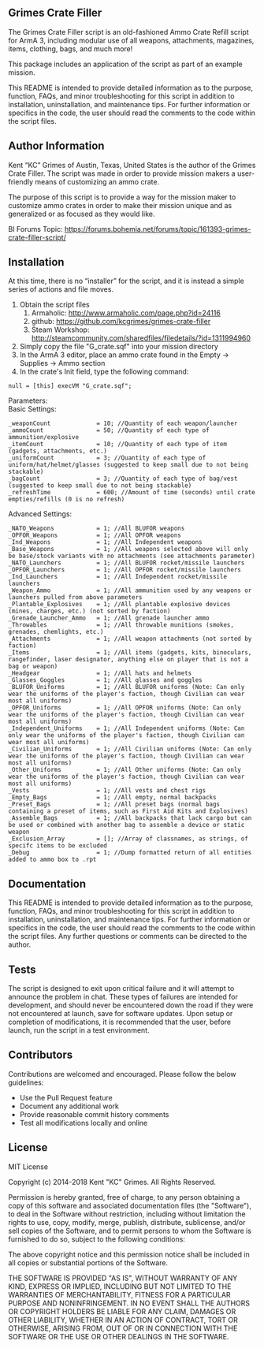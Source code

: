 ## Grimes Crate Filler

The Grimes Crate Filler script is an old-fashioned Ammo Crate Refill script for ArmA 3, including modular use of all weapons, attachments, magazines, items, clothing, bags, and much more!

This package includes an application of the script as part of an example mission. 

This README is intended to provide detailed information as to the purpose, function, FAQs, and minor troubleshooting for this script in addition to installation, uninstallation, and maintenance tips. For further information or specifics in the code, the user should read the comments to the code within the script files. 

## Author Information

Kent “KC” Grimes of Austin, Texas, United States is the author of the Grimes Crate Filler. The script was made in order to provide mission makers a user-friendly means of customizing an ammo crate.

The purpose of this script is to provide a way for the mission maker to customize ammo crates in order to make their mission unique and as generalized or as focused as they would like. 

BI Forums Topic: https://forums.bohemia.net/forums/topic/161393-grimes-crate-filler-script/

## Installation

At this time, there is no “installer” for the script, and it is instead a simple series of actions and file moves.  

1. Obtain the script files
	1. Armaholic: http://www.armaholic.com/page.php?id=24116
	1. github: https://github.com/kcgrimes/grimes-crate-filler
	1. Steam Workshop: http://steamcommunity.com/sharedfiles/filedetails/?id=1311994960
2. Simply copy the file "G_crate.sqf" into your mission directory
3. In the ArmA 3 editor, place an ammo crate found in the Empty -> Supplies -> Ammo section
4. In the crate's Init field, type the following command:

```
null = [this] execVM "G_crate.sqf";
```

Parameters:  
Basic Settings:  
```
_weaponCount             = 10; //Quantity of each weapon/launcher  
_ammoCount               = 50; //Quantity of each type of ammunition/explosive  
_itemCount               = 10; //Quantity of each type of item (gadgets, attachments, etc.)  
_uniformCount            = 3; //Quantity of each type of uniform/hat/helmet/glasses (suggested to keep small due to not being stackable)  
_bagCount                = 3; //Quantity of each type of bag/vest (suggested to keep small due to not being stackable)  
_refreshTime             = 600; //Amount of time (seconds) until crate empties/refills (0 is no refresh)  
```

Advanced Settings: 
```
_NATO_Weapons            = 1; //All BLUFOR weapons  
_OPFOR_Weapons           = 1; //All OPFOR weapons  
_Ind_Weapons             = 1; //All Independent weapons  
_Base_Weapons            = 1; //All weapons selected above will only be base/stock variants with no attachments (see attachments parameter)  
_NATO_Launchers          = 1; //All BLUFOR rocket/missile launchers  
_OPFOR_Launchers         = 1; //All OPFOR rocket/missile launchers  
_Ind_Launchers           = 1; //All Independent rocket/missile launchers  
_Weapon_Ammo             = 1; //All ammunition used by any weapons or launchers pulled from above parameters  
_Plantable_Explosives    = 1; //All plantable explosive devices (mines, charges, etc.) (not sorted by faction)  
_Grenade_Launcher_Ammo   = 1; //All grenade launcher ammo  
_Throwables              = 1; //All throwable munitions (smokes, grenades, chemlights, etc.)  
_Attachments             = 1; //All weapon attachments (not sorted by faction)  
_Items                   = 1; //All items (gadgets, kits, binoculars, rangefinder, laser designator, anything else on player that is not a bag or weapon)  
_Headgear                = 1; //All hats and helmets  
_Glasses_Goggles         = 1; //All glasses and goggles  
_BLUFOR_Uniforms         = 1; //All BLUFOR uniforms (Note: Can only wear the uniforms of the player's faction, though Civilian can wear most all uniforms)  
_OPFOR_Uniforms          = 1; //All OPFOR uniforms (Note: Can only wear the uniforms of the player's faction, though Civilian can wear most all uniforms)  
_Independent_Uniforms    = 1; //All Independent uniforms (Note: Can only wear the uniforms of the player's faction, though Civilian can wear most all uniforms)  
_Civilian_Uniforms       = 1; //All Civilian uniforms (Note: Can only wear the uniforms of the player's faction, though Civilian can wear most all uniforms)  
_Other_Uniforms          = 1; //All Other uniforms (Note: Can only wear the uniforms of the player's faction, though Civilian can wear most all uniforms)  
_Vests                   = 1; //All vests and chest rigs  
_Empty_Bags              = 1; //All empty, normal backpacks  
_Preset_Bags             = 1; //All preset bags (normal bags containing a preset of items, such as First Aid Kits and Explosives)  
_Assemble_Bags           = 1; //All backpacks that lack cargo but can be used or combined with another bag to assemble a device or static weapon  
_Exclusion_Array         = []; //Array of classnames, as strings, of specifc items to be excluded  
_Debug                   = 1; //Dump formatted return of all entities added to ammo box to .rpt  
```

## Documentation

This README is intended to provide detailed information as to the purpose, function, FAQs, and minor troubleshooting for this script in addition to installation, uninstallation, and maintenance tips. For further information or specifics in the code, the user should read the comments to the code within the script files. Any further questions or comments can be directed to the author. 

## Tests

The script is designed to exit upon critical failure and it will attempt to announce the problem in chat. These types of failures are intended for development, and should never be encountered down the road if they were not encountered at launch, save for software updates. Upon setup or completion of modifications, it is recommended that the user, before launch, run the script in a test environment.

## Contributors

Contributions are welcomed and encouraged. Please follow the below guidelines:
* Use the Pull Request feature
* Document any additional work
* Provide reasonable commit history comments
* Test all modifications locally and online

## License

MIT License

Copyright (c) 2014-2018 Kent "KC" Grimes. All Rights Reserved.

Permission is hereby granted, free of charge, to any person obtaining a copy of this software and associated documentation files (the "Software"), to deal in the Software without restriction, including without limitation the rights to use, copy, modify, merge, publish, distribute, sublicense, and/or sell copies of the Software, and to permit persons to whom the Software is furnished to do so, subject to the following conditions:

The above copyright notice and this permission notice shall be included in all copies or substantial portions of the Software.

THE SOFTWARE IS PROVIDED "AS IS", WITHOUT WARRANTY OF ANY KIND, EXPRESS OR IMPLIED, INCLUDING BUT NOT LIMITED TO THE WARRANTIES OF MERCHANTABILITY, FITNESS FOR A PARTICULAR PURPOSE AND NONINFRINGEMENT. IN NO EVENT SHALL THE AUTHORS OR COPYRIGHT HOLDERS BE LIABLE FOR ANY CLAIM, DAMAGES OR OTHER LIABILITY, WHETHER IN AN ACTION OF CONTRACT, TORT OR OTHERWISE, ARISING FROM, OUT OF OR IN CONNECTION WITH THE SOFTWARE OR THE USE OR OTHER DEALINGS IN THE SOFTWARE.
